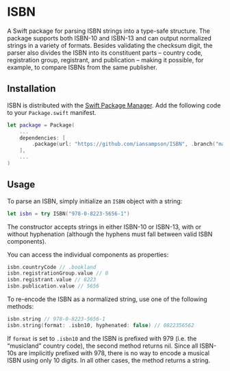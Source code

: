 # ISBN

A Swift package for parsing ISBN strings into a type-safe structure.
The package supports both ISBN-10 and ISBN-13
and can output normalized strings in a variety of formats.
Besides validating the checksum digit, the parser also divides the ISBN
into its constituent parts – country code, registration group,
registrant, and publication – making it possible, for example,
to compare ISBNs from the same publisher.


## Installation

ISBN is distributed with the [Swift Package Manager](https://swift.org/package-manager/). 
Add the following code to your `Package.swift` manifest.

``` Swift
let package = Package(
    ...
    dependencies: [
        .package(url: "https://github.com/iansampson/ISBN", .branch("main"))
    ],
    ...
)
```


## Usage

To parse an ISBN, simply initialize an `ISBN` object with a string:

``` Swift
let isbn = try ISBN("978-0-8223-5656-1")
```

The constructor accepts strings in either ISBN-10 or ISBN-13,
with or without hyphenation (although the hyphens must fall 
between valid ISBN components).

You can access the individual components as properties:

``` Swift
isbn.countryCode // .bookland
isbn.registrationGroup.value // 0
isbn.registrant.value // 8223
isbn.publication.value // 5656
```

To re-encode the ISBN as a normalized string,
use one of the following methods:

``` Swift
isbn.string // 978-0-8223-5656-1
isbn.string(format: .isbn10, hyphenated: false) // 0822356562
```

If `format` is set to `.isbn10` and the ISBN is prefixed
with 979 (i.e. the “musicland” country code), the second method
returns nil. Since all ISBN-10s are implicitly prefixed with 978,
there is no way to encode a musical ISBN using only 10 digits.
In all other cases, the method returns a string.
